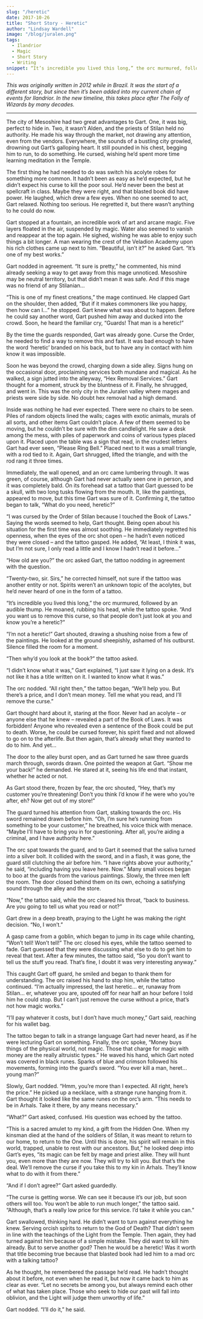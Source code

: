 ```yaml
---
slug: "/heretic"
date: 2017-10-26
title: "Short Story - Heretic"
author: "Lindsay Wardell"
image: "/blog/juralen.png"
tags:
  - Ilandrior
  - Magic
  - Short Story
  - Writing
snippet: “It’s incredible you lived this long,” the orc murmured, followed by an audible thump. He moaned, rubbing his head, while the tattoo spoke. “And you want us to remove this curse, so that people don’t just look at you and know you’re a heretic?”
---
```

_This was originally written in 2012 while in Brazil. It was the start of a different story, but since then it’s been added into my current chain of events for Ilandrior. In the new timeline, this takes place after The Folly of Wizards by many decades._

* * *

The city of Mesoshire had two great advantages to Gart. One, it was big, perfect to hide in. Two, it wasn’t Alden, and the priests of Stilan held no authority. He made his way through the market, not drawing any attention, even from the vendors. Everywhere, the sounds of a bustling city growled, drowning out Gart’s galloping heart. It still pounded in his chest, begging him to run, to do something. He cursed, wishing he’d spent more time learning meditation in the Temple.

The first thing he had needed to do was switch his acolyte robes for something more common. It hadn’t been as easy as he’d expected, but he didn’t expect his curse to kill the poor soul. He’d never been the best at spellcraft in class. Maybe they were right, and that blasted book did have power. He laughed, which drew a few eyes. When no one seemed to act, Gart relaxed. Nothing too serious. He regretted it, but there wasn’t anything to he could do now.

Gart stopped at a fountain, an incredible work of art and arcane magic. Five layers floated in the air, suspended by magic. Water also seemed to vanish and reappear at the top again. He sighed, wishing he was able to enjoy such things a bit longer. A man wearing the crest of the Veladion Academy upon his rich clothes came up next to him. “Beautiful, isn’t it?” he asked Gart. “It’s one of my best works.”

Gart nodded in agreement. “It sure is pretty,” he commented, his mind already seeking a way to get away from this mage unnoticed. Mesoshire may be neutral territory, but that didn’t mean it was safe. And if this mage was no friend of any Stilanian…

“This is one of my finest creations,” the mage continued. He clapped Gart on the shoulder, then added, “But if it makes commoners like you happy, then how can I…” he stopped. Gart knew what was about to happen. Before he could say another word, Gart pushed him away and ducked into the crowd. Soon, he heard the familiar cry, “Guards! That man is a heretic!”

By the time the guards responded, Gart was already gone. Curse the Order, he needed to find a way to remove this and fast. It was bad enough to have the word ‘heretic’ branded on his back, but to have any in contact with him know it was impossible.

Soon he was beyond the crowd, charging down a side alley. Signs hung on the occasional door, proclaiming services both mundane and magical. As he walked, a sign jutted into the alleyway, “Hex Removal Services.” Gart thought for a moment, struck by the bluntness of it. Finally, he shrugged, and went in. This was the only city in the Juralen valley where mages and priests were side by side. No doubt hex removal had a high demand.

Inside was nothing he had ever expected. There were no chairs to be seen. Piles of random objects lined the walls; cages with exotic animals, murals of all sorts, and other items Gart couldn’t place. A few of them seemed to be moving, but he couldn’t be sure with the dim candlelight. He saw a desk among the mess, with piles of paperwork and coins of various types placed upon it. Placed upon the table was a sign that read, in the crudest letters Gart had ever seen, “Please Ring Bell.” Placed next to it was a small triangle, with a rod tied to it. Again, Gart shrugged, lifted the triangle, and with the rod rang it three times.

Immediately, the wall opened, and an orc came lumbering through. It was green, of course, although Gart had never actually seen one in person, and it was completely bald. On its forehead sat a tattoo that Gart guessed to be a skull, with two long tusks flowing from the mouth. It, like the paintings, appeared to move, but this time Gart was sure of it. Confirming it, the tattoo began to talk, “What do you need, heretic?”

“I was cursed by the Order of Stilan because I touched the Book of Laws.” Saying the words seemed to help, Gart thought. Being open about his situation for the first time was almost soothing. He immediately regretted his openness, when the eyes of the orc shot open – he hadn’t even noticed they were closed – and the tattoo gasped. He added, “At least, I think it was, but I’m not sure, I only read a little and I know I hadn’t read it before…”

“How old are you?” the orc asked Gart, the tattoo nodding in agreement with the question.

“Twenty-two, sir. Sirs,” he corrected himself, not sure if the tattoo was another entity or not. Spirits weren’t an unknown topic of the acolytes, but he’d never heard of one in the form of a tattoo.

“It’s incredible you lived this long,” the orc murmured, followed by an audible thump. He moaned, rubbing his head, while the tattoo spoke. “And you want us to remove this curse, so that people don’t just look at you and know you’re a heretic?”

“I’m not a heretic!” Gart shouted, drawing a shushing noise from a few of the paintings. He looked at the ground sheepishly, ashamed of his outburst. Silence filled the room for a moment.

“Then why’d you look at the book?” the tattoo asked.

“I didn’t know what it was,” Gart explained, “I just saw it lying on a desk. It’s not like it has a title written on it. I wanted to know what it was.”

The orc nodded. “All right then,” the tattoo began, “We’ll help you. But there’s a price, and I don’t mean money. Tell me what you read, and I’ll remove the curse.”

Gart thought hard about it, staring at the floor. Never had an acolyte – or anyone else that he knew – revealed a part of the Book of Laws. It was forbidden! Anyone who revealed even a sentence of the Book could be put to death. Worse, he could be cursed forever, his spirit fixed and not allowed to go on to the afterlife. But then again, that’s already what they wanted to do to him. And yet…

The door to the alley burst open, and as Gart turned he saw three guards march through, swords drawn. One pointed the weapon at Gart. “Show me your back!” he demanded. He stared at it, seeing his life end that instant, whether he acted or not.

As Gart stood there, frozen by fear, the orc shouted, “Hey, that’s my customer you’re threatening! Don’t you think I’d know if he were who you’re after, eh? Now get out of my store!”

The guard turned his attention from Gart, stalking towards the orc. His sword remained drawn before him. “Oh, I’m sure he’s running from something to be your customer,” he breathed, his voice thick with menace. “Maybe I’ll have to bring you in for questioning. After all, you’re aiding a criminal, and I have authority here.”

The orc spat towards the guard, and to Gart it seemed that the saliva turned into a silver bolt. It collided with the sword, and in a flash, it was gone, the guard still clutching the air before him. “I have rights above your authority,” he said, “including having you leave here. Now.” Many small voices began to boo at the guards from the various paintings. Slowly, the three men left the room. The door closed behind them on its own, echoing a satisfying sound through the alley and the store.

“Now,” the tattoo said, while the orc cleared his throat, “back to business. Are you going to tell us what you read or not?”

Gart drew in a deep breath, praying to the Light he was making the right decision. “No, I won’t.”

A gasp came from a goblin, which began to jump in its cage while chanting, “Won’t tell! Won’t tell!” The orc closed his eyes, while the tattoo seemed to fade. Gart guessed that they were discussing what else to do to get him to reveal that text. After a few minutes, the tattoo said, “So you don’t want to tell us the stuff you read. That’s fine, I doubt it was very interesting anyway.”

This caught Gart off guard, he smiled and began to thank them for understanding. The orc raised his hand to stop him, while the tattoo continued. “I’m actually impressed, the last heretic… er, runaway from Stilan… er, whatever you are, spouted off for near half an hour before I told him he could stop. But I can’t just remove the curse without a price, that’s not how magic works.”

“I’ll pay whatever it costs, but I don’t have much money,” Gart said, reaching for his wallet bag.

The tattoo began to talk in a strange language Gart had never heard, as if he were lecturing Gart on something. Finally, the orc spoke, “Money buys things of the physical world, not magic. Those that charge for magic with money are the really altruistic types.” He waved his hand, which Gart noted was covered in black runes. Sparks of blue and crimson followed his movements, forming into the guard’s sword. “You ever kill a man, heret… young man?”

Slowly, Gart nodded. “Hmm, you’re more than I expected. All right, here’s the price.” He picked up a necklace, with a strange rune hanging from it. Gart thought it looked like the same runes on the orc’s arm. “This needs to be in Arhals. Take it there, by any means necessary.”

“What?” Gart asked, confused. His question was echoed by the tattoo.

“This is a sacred amulet to my kind, a gift from the Hidden One. When my kinsman died at the hand of the soldiers of Stilan, it was meant to return to our home, to return to the One. Until this is done, his spirit will remain in this world, trapped, unable to rest with our ancestors. But,” he looked deep into Gart’s eyes, “its magic can be felt by mage and priest alike. They will hunt you, even more than they are now. They will try to kill you. But that’s the deal. We’ll remove the curse if you take this to my kin in Arhals. They’ll know what to do with it from there.”

“And if I don’t agree?” Gart asked guardedly.

“The curse is getting worse. We can see it because it’s our job, but soon others will too. You won’t be able to run much longer,” the tattoo said. “Although, that’s a really low price for this service. I’d take it while you can.”

Gart swallowed, thinking hard. He didn’t want to turn against everything he knew. Serving orcish spirits to return to the God of Death? That didn’t seem in line with the teachings of the Light from the Temple. Then again, they had turned against him because of a simple mistake. They did want to kill him already. But to serve another god? Then he would be a heretic! Was it worth that title becoming true because that blasted book had led him to a mad orc with a talking tattoo?

As he thought, he remembered the passage he’d read. He hadn’t thought about it before, not even when he read it, but now it came back to him as clear as ever. “Let no secrets be among you, but always remind each other of what has taken place. Those who seek to hide our past will fall into oblivion, and the Light will judge them unworthy of life.”

Gart nodded. “I’ll do it,” he said.
